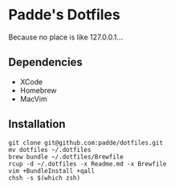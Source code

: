 # Padde's Dotfiles

Because no place is like 127.0.0.1...

## Dependencies

* XCode
* Homebrew
* MacVim

## Installation

    git clone git@github.com:padde/dotfiles.git
    mv dotfiles ~/.dotfiles
    brew bundle ~/.dotfiles/Brewfile
    rcup -d ~/.dotfiles -x Readme.md -x Brewfile
    vim +BundleInstall +qall
    chsh -s $(which zsh)
